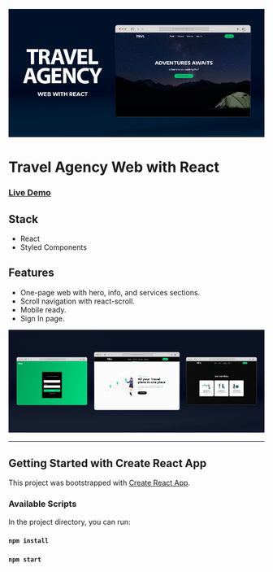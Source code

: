 <a href="https://travel-agency-web-react02-jg.netlify.app/"><img src="./src/assets/images/TRVL_App-Showcase_02_Browser_LOW.jpg.png" width="auto" height="auto"></a>

# Travel Agency Web with React

### [Live Demo](https://travel-agency-web-react02-jg.netlify.app/)

## Stack

- React
- Styled Components

## Features

- One-page web with hero, info, and services sections.
- Scroll navigation with react-scroll.
- Mobile ready.
- Sign In page.

<a href="https://travel-agency-web-react02-jg.netlify.app/"><img src="./src/assets/images/TRVL_App-Showcase_04_Browser-x3_LOW.jpg.png" width="auto" height="auto"></a>
___

## Getting Started with Create React App

This project was bootstrapped with [Create React App](https://github.com/facebook/create-react-app).

### Available Scripts

In the project directory, you can run:

#### `npm install`

#### `npm start`